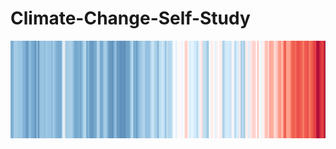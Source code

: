 # Climate-Change-Self-Study

![Stripes Replication](https://github.com/ttussing/Climate-Change-Self-Study/blob/master/Ed%20Hawkins%20Stripes%20Replication.png)
